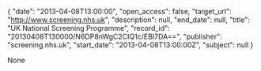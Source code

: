 {
  "date": "2013-04-08T13:00:00", 
  "open_access": false, 
  "target_url": "http://www.screening.nhs.uk", 
  "description": null, 
  "end_date": null, 
  "title": "UK National Screening Programme", 
  "record_id": "20130408T130000/N6DP8nWgC2CIQ1c/EBI7DA==", 
  "publisher": "screening.nhs.uk", 
  "start_date": "2013-04-08T13:00:00Z", 
  "subject": null
}

None